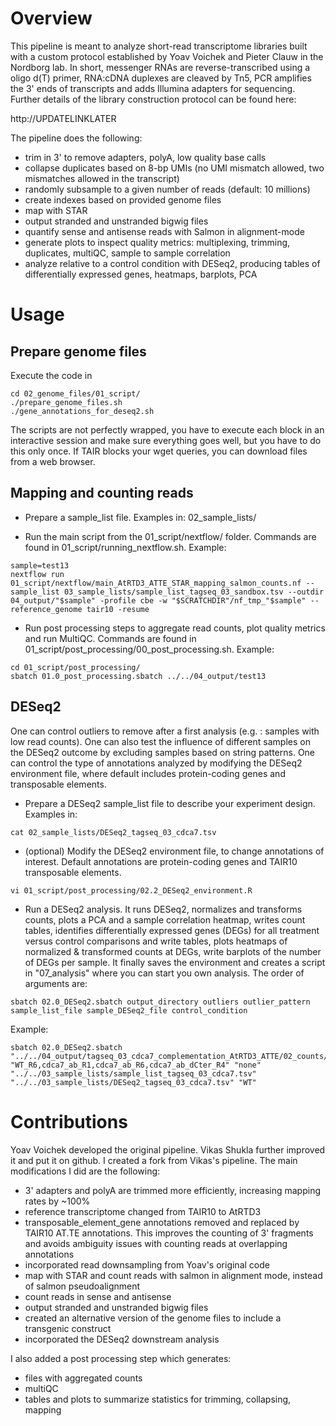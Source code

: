 # Overview

This pipeline is meant to analyze short-read transcriptome libraries built with a custom protocol established by Yoav Voichek and Pieter Clauw in the Nordborg lab.
In short, messenger RNAs are reverse-transcribed using a oligo d(T) primer, RNA:cDNA duplexes are cleaved by Tn5, PCR amplifies the 3' ends of transcripts and adds Illumina adapters for sequencing. Further details of the library construction protocol can be found here:

http://UPDATELINKLATER

The pipeline does the following:
- trim in 3' to remove adapters, polyA, low quality base calls
- collapse duplicates based on 8-bp UMIs (no UMI mismatch allowed, two mismatches allowed in the transcript)
- randomly subsample to a given number of reads (default: 10 millions)
- create indexes based on provided genome files
- map with STAR
- output stranded and unstranded bigwig files
- quantify sense and antisense reads with Salmon in alignment-mode
- generate plots to inspect quality metrics: multiplexing, trimming, duplicates, multiQC, sample to sample correlation
- analyze relative to a control condition with DESeq2, producing tables of differentially expressed genes, heatmaps, barplots, PCA

# Usage
## Prepare genome files
Execute the code in 
```
cd 02_genome_files/01_script/
./prepare_genome_files.sh
./gene_annotations_for_deseq2.sh
```
The scripts are not perfectly wrapped, you have to execute each block in an interactive session and make sure everything goes well, but you have to do this only once. If TAIR blocks your wget queries, you can download files from a web browser.

## Mapping and counting reads
- Prepare a sample_list file. Examples in:
02_sample_lists/

- Run the main script from the 01_script/nextflow/ folder. Commands are found in 01_script/running_nextflow.sh. Example:
```
sample=test13
nextflow run 01_script/nextflow/main_AtRTD3_ATTE_STAR_mapping_salmon_counts.nf --sample_list 03_sample_lists/sample_list_tagseq_03_sandbox.tsv --outdir 04_output/"$sample" -profile cbe -w "$SCRATCHDIR"/nf_tmp_"$sample" --reference_genome tair10 -resume
```

- Run post processing steps to aggregate read counts, plot quality metrics and run MultiQC. Commands are found in 01_script/post_processing/00_post_processing.sh. Example:
```
cd 01_script/post_processing/
sbatch 01.0_post_processing.sbatch ../../04_output/test13
```

## DESeq2
One can control outliers to remove after a first analysis (e.g. : samples with low read counts). One can also test the influence of different samples on the DESeq2 outcome by excluding samples based on string patterns. One can control the type of annotations analyzed by modifying the DESeq2 environment file, where default includes protein-coding genes and transposable elements.

- Prepare a DESeq2 sample_list file to describe your experiment design. Examples in:
```
cat 02_sample_lists/DESeq2_tagseq_03_cdca7.tsv
```
- (optional) Modify the DESeq2 environment file, to change annotations of interest. Default annotations are protein-coding genes and TAIR10 transposable elements.
```
vi 01_script/post_processing/02.2_DESeq2_environment.R
```
- Run a DESeq2 analysis. It runs DESeq2, normalizes and transforms counts, plots a PCA and a sample correlation heatmap, writes count tables, identifies differentially expressed genes (DEGs) for all treatment versus control comparisons and write tables, plots heatmaps of normalized & transformed counts at DEGs, write barplots of the number of DEGs per sample. It finally saves the environment and creates a script in "07_analysis" where you can start you own analysis.
The order of arguments are: 
```
sbatch 02.0_DESeq2.sbatch output_directory outliers outlier_pattern sample_list_file sample_DESeq2_file control_condition
```
Example:
```
sbatch 02.0_DESeq2.sbatch "../../04_output/tagseq_03_cdca7_complementation_AtRTD3_ATTE/02_counts/" "WT_R6,cdca7_ab_R1,cdca7_ab_R6,cdca7_ab_dCter_R4" "none" "../../03_sample_lists/sample_list_tagseq_03_cdca7.tsv" "../../03_sample_lists/DESeq2_tagseq_03_cdca7.tsv" "WT"
```
# Contributions
Yoav Voichek developed the original pipeline. Vikas Shukla further improved it and put it on github. I created a fork from Vikas's pipeline. The main modifications I did are the following:
- 3' adapters and polyA are trimmed more efficiently, increasing mapping rates by ~100%
- reference transcriptome changed from TAIR10 to AtRTD3
- transposable_element_gene annotations removed and replaced by TAIR10 AT.TE annotations. This improves the counting of 3' fragments and avoids ambiguity issues with counting reads at overlapping annotations
- incorporated read downsampling from Yoav's original code
- map with STAR and count reads with salmon in alignment mode, instead of salmon pseudoalignment
- count reads in sense and antisense
- output stranded and unstranded bigwig files
- created an alternative version of the genome files to include a transgenic construct
- incorporated the DESeq2 downstream analysis

I also added a post processing step which generates:
- files with aggregated counts
- multiQC
- tables and plots to summarize statistics for trimming, collapsing, mapping
